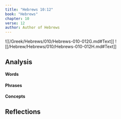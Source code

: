 ```yaml
---
title: "Hebrews 10:12"
book: "Hebrews"
chapter: 10
verse: 12
author: Author of Hebrews
---
```

![[/Greek/Hebrews/010/Hebrews-010-012G.md#Text]]
![[/Hebrew/Hebrews/010/Hebrews-010-012H.md#Text]]

## Analysis

#### Words

#### Phrases

#### Concepts

## Reflections
